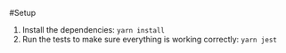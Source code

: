 #Setup

1. Install the dependencies: `yarn install`
2. Run the tests to make sure everything is working correctly: `yarn jest`